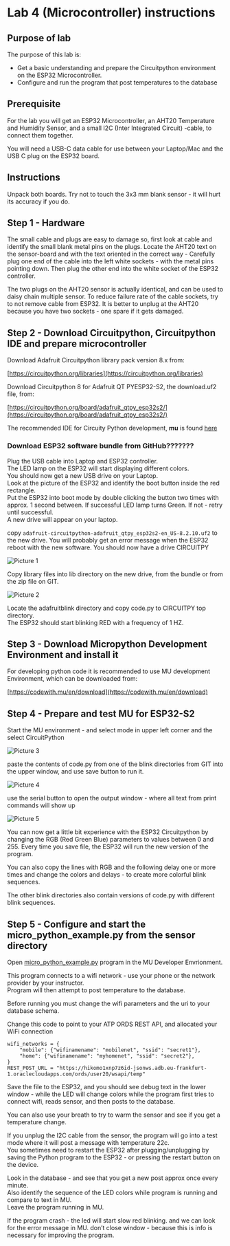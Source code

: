 # Lab 4 (Microcontroller) instructions  


## Purpose of lab

The purpose of this lab is:
- Get a basic understanding and prepare the Circuitpython environment on the ESP32 Microcontroller.
- Configure and run the program that post temperatures to the database

## Prerequisite

For the lab you will get an ESP32 Microcontroller, an AHT20 Temperature and Humidity Sensor, and a small I2C (Inter Integrated Circuit) -cable, to connect them together.  

You will need a USB-C data cable for use between your Laptop/Mac and the USB C plug on the ESP32 board. 

## Instructions

Unpack both boards. Try not to touch the 3x3 mm blank sensor - it will hurt its accuracy if you do. 

## Step 1 - Hardware
 
The small cable and plugs are easy to damage so, first look at cable and identify the small blank metal pins on the plugs.  Locate the AHT20 text on the sensor-board and with the text oriented in the correct way - Carefully plug one end of the cable into the left white sockets - with the metal pins pointing down.  Then plug the other end into the white socket of the ESP32 controller.

The two plugs on the AHT20 sensor is actually identical, and can be used to daisy chain multiple sensor.  To reduce failure rate of the cable sockets, try to not remove cable from ESP32.  It is better to unplug at the AHT20 because you have two sockets - one spare if it gets damaged.  

## Step 2 - Download Circuitpython, Circuitpython IDE and prepare microcontroller

Download Adafruit Circuitpython library pack version 8.x from:  

[https://circuitpython.org/libraries](https://circuitpython.org/libraries)

Download Circuitpython 8 for Adafruit QT PYESP32-S2, the download.uf2 file, from:  

[https://circuitpython.org/board/adafruit_qtpy_esp32s2/](https://circuitpython.org/board/adafruit_qtpy_esp32s2/)


The recommended IDE for Circuity Python development, **mu** is found [here](https://codewith.mu/)  

### Download ESP32 software bundle from GitHub???????  

Plug the USB cable into Laptop and ESP32 controller.  
The LED lamp on the ESP32 will start displaying different colors.  
You should now get a new USB drive on your Laptop.  
Look at the picture of the ESP32 and identify the boot button inside the red rectangle.  
Put the ESP32 into boot mode by double clicking the button two times with approx. 1 second between.  If successful LED lamp turns Green.  If not - retry until successful.  
A new drive will appear on your laptop.  

copy `adafruit-circuitpython-adafruit_qtpy_esp32s2-en_US-8.2.10.uf2` to the new drive.
You will probably get an error message when the ESP32 reboot with the new software.
You should now have a drive CIRCUITPY

![Picture 1](../images/mp1.png)

Copy library files into lib directory on the new drive, from the bundle or from the zip file on GIT.

![Picture 2](../images/mp2.png)

Locate the adafruitblink directory and copy code.py to CIRCUITPY top directory.  
The ESP32 should start blinking RED with a frequency of 1 HZ.  
  
## Step 3 - Download Micropython Development Environment and install it

For developing python code it is recommended to use MU development Environment, which can be downloaded from: 

[https://codewith.mu/en/download](https://codewith.mu/en/download)  

## Step 4 - Prepare and test MU for ESP32-S2

Start the MU environment - and select mode in upper left corner and the select CircuitPython  

![Picture 3](../images/mp3.png)

paste the contents of  code.py from one of the blink directories from GIT into the upper window, and use save button to run it.  

![Picture 4](../images/mp4.png)

use the serial button to open the output window - where all text from print commands will show up  
  
![Picture 5](../images/mp5.png)  
  
You can now get a little bit experience with the ESP32 Circuitpython by changing the RGB (Red Green Blue) parameters to values between 0 and 255.  Every time you save file, the ESP32 will run the new version of the program.  

You can also copy the lines with RGB and the following delay one or more times and change the colors and delays - to create more colorful blink sequences.  

The other blink directories also contain versions of code.py with different blink sequences.  

## Step 5 - Configure and start the micro_python_example.py from the sensor directory

Open [micro_python_example.py](../files/micro_python_example.py) program in the MU Developer Envrionment.


This program connects to a wifi network - use your phone or the network provider by your instructor.  
Program will then attempt to post temperature to the database.  

Before running you must change the wifi parameters and the uri to your database schema.  

Change this code to point to your ATP ORDS REST API, and allocated your WiFi connection  
  
```
wifi_networks = {
    "mobile": {"wifinamename": "mobilenet", "ssid": "secret1"},
    "home": {"wifinamename": "myhomenet", "ssid": "secret2"},
}
REST_POST_URL = "https://hikomo1xnp7z6id-jsonws.adb.eu-frankfurt-1.oraclecloudapps.com/ords/user20/wsapi/temp"
```  
  
Save the file to the ESP32, and you should see debug text in the lower window - while the LED will change colors while the program first tries to connect wifi, reads sensor, and then posts to the database.  

You can also use your breath to try to warm the sensor and see if you get a temperature change.  

If you unplug the I2C cable from the sensor, the program will go into a test mode where it will post a message with temperature 22c.  
You sometimes need to restart the ESP32 after plugging/unplugging by saving the Python program to the ESP32 - or pressing the restart button on the device.  

Look in the database - and see that you get a new post approx once every minute.  
Also identify the sequence of the LED colors while program is running and compare to text in MU.  
Leave the program running in MU.    

If the program crash - the led will start slow red blinking. and we can look for the error message in MU.  don’t close window - because this is info is necessary for improving the program.  
